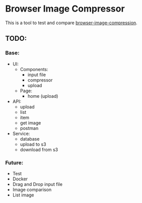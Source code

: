 # Browser Image Compressor

This is a tool to test and compare [browser-image-compression](https://github.com/Donaldcwl/browser-image-compression).

## TODO:

### Base:

- UI:
  - Components:
    - input file
    - compressor
    - upload
  - Page:
    - home (upload)
- API:
  - upload
  - list
  - item
  - get image
  - postman
- Service:
  - database
  - upload to s3
  - download from s3

### Future:

- Test
- Docker
- Drag and Drop input file
- Image comparison
- List image
